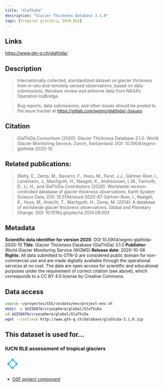 ```yaml
---
title: "GlaThiDa"
description: "Glacier Thickness Database 3.1.0"
tags: [tropical glaciers, IUCN RLE]
---
```



## Links
https://www.gtn-g.ch/glathida/

## Description

> Internationally collected, standardized dataset on glacier thickness from in-situ and remotely sensed observations, based on data submissions, literature review and airborne data from NASA’s Operation IceBridge.

> Bug reports, data submissions, and other issues should be posted to the issue tracker at https://gitlab.com/wgms/glathida/-/issues.

## Citation

> GlaThiDa Consortium (2020): Glacier Thickness Database 3.1.0. World Glacier Monitoring Service, Zurich, Switzerland. DOI: 10.5904/wgms-glathida-2020-10

## Related publications:
> Welty, E., Zemp, M., Navarro, F., Huss, M., Fürst, J.J., Gärtner-Roer, I., Landmann, J., Machguth, H., Naegeli, K., Andreassen, L.M., Farinotti, D., Li, H., and GlaThiDa Contributors (2020): Worldwide version-controlled database of glacier thickness observations. Earth System Science Data, DOI: 10.5194/essd-2020-87
> Gärtner-Roer, I., Naegeli, K., Huss, M., Knecht, T., Machguth, H., Zemp, M. (2014): A database of worldwide glacier thickness observations. Global and Planetary Change. DOI: 10.1016/j.gloplacha.2014.09.003

## Metadata
**Scientific data identifier for version 2020**: DOI 10.5904/wgms-glathida-2020-10
**Title**: Glacier Thickness Database (GlaThiDa) 3.1.0
**Publisher**: World Glacier Monitoring Service (WGMS)
**Release date**: 2020-10-06
**Rights**: All data submitted to GTN-G are considered public domain for non-commercial use and are made digitally available through the operational services at no cost. The date are open access for scientific and educational purposes under the requirement of correct citation (see above), which corresponds to a CC BY 4.0 license by Creative Commons.

## Data access

```sh
source ~/proyectos/CES/cesdata/env/project-env.sh
mkdir -p $GISDATA/cryosphere/global/GlaThiDa
cd $GISDATA/cryosphere/global/GlaThiDa
wget --continue http://www.gtn-g.ch/database/glathida-3.1.0.zip
```


## This dataset is used for...

### IUCN RLE assessment of tropical glaciers 

![](/img/osf-logo.png) 

- [OSF project component](https://osf.io/432sb/)

